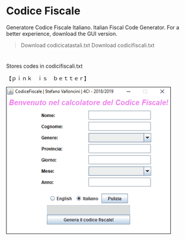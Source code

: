 # Codice Fiscale
Generatore Codice Fiscale Italiano. Italian Fiscal Code Generator.
For a better experience, download the GUI version. 
 > Download codicicatastali.txt
 > Download codicifiscali.txt
# 
Stores codes in codicifiscali.txt

【﻿ｐｉｎｋ　ｉｓ　ｂｅｔｔｅｒ】

![Screenshot](https://github.com/xStevatt/CodiceFiscale/blob/master/FiscalCodeGenerator.gif)
